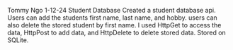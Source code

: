 Tommy Ngo
1-12-24
Student Database
Created a student database api. Users can add the students first name, last name, and hobby. users can also delete the stored student by first name. I used HttpGet to access the data, HttpPost to add data, and HttpDelete to delete stored data. Stored on SQLite.